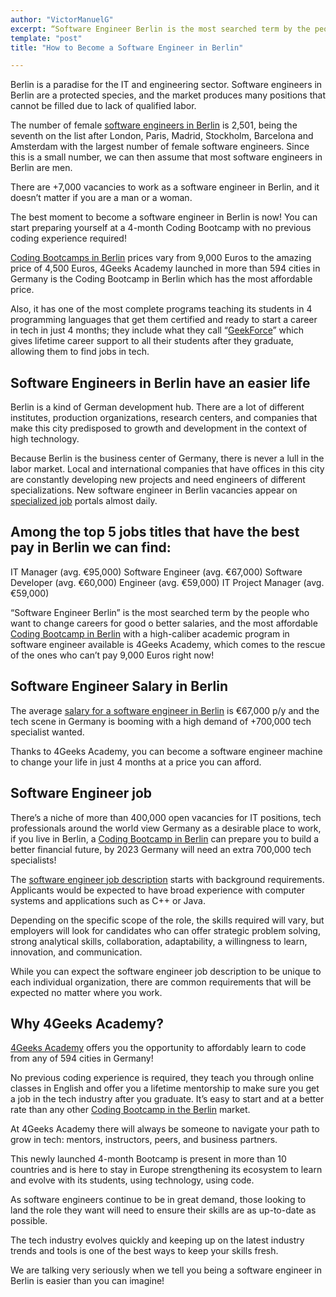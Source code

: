 ```yaml
---
author: "VictorManuelG"
excerpt: “Software Engineer Berlin is the most searched term by the people who want to change careers for good or better salaries"
template: "post" 
title: "How to Become a Software Engineer in Berlin"

---
```


Berlin is a paradise for the IT and engineering sector. Software engineers in Berlin are a protected species, and the market produces many positions that cannot be filled due to lack of qualified labor.

The number of female [software engineers in Berlin](https://4geeksacademy.com/us/coding-bootcamps/software-engineer-bootcamp) is 2,501, being the seventh on the list after London, Paris, Madrid, Stockholm, Barcelona and Amsterdam with the largest number of female software engineers. Since this is a small number, we can then assume that most software engineers in Berlin are men.

There are +7,000 vacancies to work as a software engineer in Berlin, and it doesn’t matter if you are a man or a woman.

The best moment to become a software engineer in Berlin is now! You can start preparing yourself at a 4-month Coding Bootcamp with no previous coding experience required!

[Coding Bootcamps in Berlin](https://4geeksacademy.com/us/coding-campus/coding-bootcamp-berlin-germany) prices vary from 9,000 Euros to the amazing price of 4,500 Euros, 4Geeks Academy launched in more than 594 cities in Germany is the Coding Bootcamp in Berlin which has the most affordable price.

Also, it has one of the most complete programs teaching its students in 4 programming languages that get them certified and ready to start a career in tech in just 4 months; they include what they call “[GeekForce](https://4geeksacademy.com/us/geekforce-career-support)” which gives lifetime career support to all their students after they graduate, allowing them to find jobs in tech.

## Software Engineers in Berlin have an easier life

Berlin is a kind of German development hub. There are a lot of different institutes, production organizations, research centers, and companies that make this city predisposed to growth and development in the context of high technology.

Because Berlin is the business center of Germany, there is never a lull in the labor market. Local and international companies that have offices in this city are constantly developing new projects and need engineers of different specializations. New software engineer in Berlin vacancies appear on [specialized job](https://www.linkedin.com/jobs/search/?currentJobId=3010128357&geoId=103035651&keywords=Software%20Engineer&location=Berl%C3%ADn%2C%20Alemania&refresh=true) portals almost daily.

## Among the top 5 jobs titles that have the best pay in Berlin we can find:

IT Manager (avg. €95,000)
Software Engineer (avg. €67,000)
Software Developer (avg. €60,000)
Engineer (avg. €59,000)
IT Project Manager (avg. €59,000)

“Software Engineer Berlin” is the most searched term by the people who want to change careers for good o better salaries, and the most affordable [Coding Bootcamp in Berlin](https://4geeksacademy.com/us/coding-campus/coding-bootcamp-berlin-germany) with a high-caliber academic program in software engineer available is 4Geeks Academy, which comes to the rescue of the ones who can’t pay 9,000 Euros right now!

## Software Engineer Salary in Berlin

The average [salary for a software engineer in Berlin](https://4geeksacademy.com/us/software-engineer-salary/software-engineer-salary-germany) is €67,000 p/y and the tech scene in Germany is booming with a high demand of +700,000 tech specialist wanted.

Thanks to 4Geeks Academy, you can become a software engineer machine to change your life in just 4 months at a price you can afford.

## Software Engineer job

There’s a niche of more than 400,000 open vacancies for IT positions, tech professionals around the world view Germany as a desirable place to work, if you live in Berlin, a [Coding Bootcamp in Berlin](https://4geeksacademy.com/us/coding-campus/coding-bootcamp-berlin-germany) can prepare you to build a better financial future, by 2023 Germany will need an extra 700,000 tech specialists!

The [software engineer job description](https://www.udacity.com/blog/2020/05/software-engineer-job-description.html#:~:text=Software%20engineers%20focus%20on%20applying,all%20through%20software%20programming%20languages.) starts with background requirements. Applicants would  be expected to have broad experience with computer systems and applications such as C++ or Java.

Depending on the specific scope of the role, the skills required will vary, but employers will look for candidates who can offer strategic problem solving, strong analytical skills, collaboration, adaptability, a willingness to learn, innovation, and communication.

While you can expect the software engineer job description to be unique to each individual organization, there are common requirements that will be expected no matter where you work.

## Why 4Geeks Academy?

[4Geeks Academy](https://4geeksacademy.com/) offers you the opportunity to affordably learn to code from any of 594 cities in Germany!

No previous coding experience is required, they teach you through online classes in English and offer you a lifetime mentorship to make sure you get a job in the tech industry after you graduate. It’s easy to start and at a better rate than any other [Coding Bootcamp in the Berlin](https://4geeksacademy.com/us/coding-campus/coding-bootcamp-berlin-germany) market.

At 4Geeks Academy there will always be someone to navigate your path to grow in tech: mentors, instructors, peers, and business partners.

This newly launched 4-month Bootcamp is present in more than 10 countries and is here to stay in Europe strengthening its ecosystem to learn and evolve with its students, using technology, using code.

As software engineers continue to be in great demand, those looking to land the role they want will need to ensure their skills are as up-to-date as possible.

The tech industry evolves quickly and keeping up on the latest industry trends and tools is one of the best ways to keep your skills fresh.

We are talking very seriously when we tell you being a software engineer in Berlin is easier than you can imagine!
